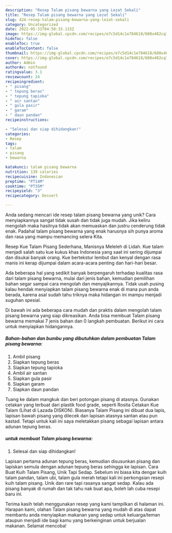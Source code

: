 ```yaml
---
description: "Resep Talam pisang bewarna yang Lezat Sekali"
title: "Resep Talam pisang bewarna yang Lezat Sekali"
slug: 424-resep-talam-pisang-bewarna-yang-lezat-sekali
category: Uncategorized
date: 2022-05-31T04:50:33.115Z
image: https://img-global.cpcdn.com/recipes/e7c5d14c1e784618/680x482cq70/talam-pisang-bewarna-foto-resep-utama.jpg
hideToc: false
enableToc: true
enableTocContent: false
thumbnail: https://img-global.cpcdn.com/recipes/e7c5d14c1e784618/680x482cq70/talam-pisang-bewarna-foto-resep-utama.jpg
cover: https://img-global.cpcdn.com/recipes/e7c5d14c1e784618/680x482cq70/talam-pisang-bewarna-foto-resep-utama.jpg
author: Admin
authorAv: notfound
ratingvalue: 3.1
reviewcount: 24
recipeingredient:
- " pisang"
- " tepung beras"
- " tepung tapioka"
- " air santan"
- " gula pasir"
- " garam"
- " daun pandan"
recipeinstructions:

- "Selesai dan siap dihidangkan!"
categories:
- Resep
tags:
- talam
- pisang
- bewarna

katakunci: talam pisang bewarna 
nutrition: 139 calories
recipecuisine: Indonesian
preptime: "PT14M"
cooktime: "PT35M"
recipeyield: "3"
recipecategory: Dessert

---
```





Anda sedang mencari ide resep talam pisang bewarna yang unik? Cara menyiapkannya sangat tidak susah dan tidak juga mudah. Jika keliru mengolah maka hasilnya tidak akan memuaskan dan justru cenderung tidak enak. Padahal talam pisang bewarna yang enak harusnya sih punya aroma dan rasa yang mampu memancing selera Kita.





Resep Kue Talam Pisang Sederhana, Manisnya Meleleh di Lidah. Kue talam menjadi salah satu kue kukus khas Indonesia yang saat ini sering dijumpai dan disukai banyak orang. Kue bertekstur lembut dan kenyal dengan rasa manis ini kerap dijumpai dalam acara-acara penting dan hari-hari besar.

Ada beberapa hal yang sedikit banyak berpengaruh terhadap kualitas rasa dari talam pisang bewarna, mulai dari jenis bahan, kemudian pemilihan bahan segar sampai cara mengolah dan menyajikannya. Tidak usah pusing kalau hendak menyiapkan talam pisang bewarna enak di mana pun anda berada, karena asal sudah tahu triknya maka hidangan ini mampu menjadi suguhan spesial.






Di bawah ini ada beberapa cara mudah dan praktis dalam mengolah talam pisang bewarna yang siap dikreasikan. Anda bisa membuat Talam pisang bewarna memakai 7 jenis bahan dan 0 langkah pembuatan. Berikut ini cara untuk menyiapkan hidangannya.

<!--inarticleads1-->

##### Bahan-bahan dan bumbu yang dibutuhkan dalam pembuatan Talam pisang bewarna:

1. Ambil  pisang
1. Siapkan  tepung beras
1. Siapkan  tepung tapioka
1. Ambil  air santan
1. Siapkan  gula pasir
1. Siapkan  garam
1. Siapkan  daun pandan


Tuang ke dalam mangkuk dan beri potongan pisang di atasnya. Gunakan cetakan yang terbuat dari plastik food grade, seperti Rosita Cetakan Kue Talam (Lihat di Lazada DISKON). Biasanya Talam Pisang ini dibuat dua lapis, lapisan bawah pisang yang dilecek dan lapisan atasnya santan atau pun kastad. Tetapi untuk kali ini saya meletakkan pisang sebagai lapisan antara adunan tepung beras. 

<!--inarticleads2-->

#####  untuk membuat Talam pisang bewarna:


1. Selesai dan siap dihidangkan!

Lapisan pertama adunan tepung beras, kemudian disusunkan pisang dan lapiskan semula dengan adunan tepung beras sehingga ke lapisan. Cara Buat Kuih Talam Pisang, Unik Tapi Sedap. Sebelum ini biasa kita dengar kuih talam pandan, talam ubi, talam gula merah tetapi kali ini perkongsian resepi kuih talam pisang. Unik dan rare tapi rasanya sangat sedap. Kalau ada pisang banyak di rumah dan tak tahu nak buat apa, boleh lah cuba resepi baru ini. 

Terima kasih telah menggunakan resep yang kami tampilkan di halaman ini. Harapan kami, olahan Talam pisang bewarna yang mudah di atas dapat membantu anda menyiapkan makanan yang sedap untuk keluarga/teman ataupun menjadi ide bagi kamu yang berkeinginan untuk berjualan makanan. Selamat mencoba!
